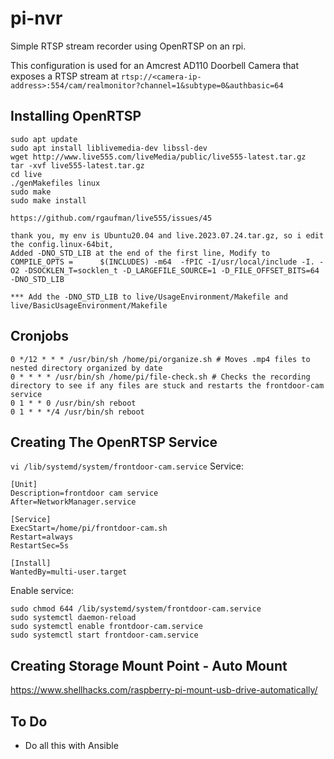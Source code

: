 # pi-nvr
Simple RTSP stream recorder using OpenRTSP on an rpi.

This configuration is used for an Amcrest AD110 Doorbell Camera that exposes a RTSP stream at `rtsp://<camera-ip-address>:554/cam/realmonitor?channel=1&subtype=0&authbasic=64`

## Installing OpenRTSP
```
sudo apt update
sudo apt install liblivemedia-dev libssl-dev
wget http://www.live555.com/liveMedia/public/live555-latest.tar.gz
tar -xvf live555-latest.tar.gz
cd live
./genMakefiles linux
sudo make
sudo make install
```
```
https://github.com/rgaufman/live555/issues/45

thank you, my env is Ubuntu20.04 and live.2023.07.24.tar.gz, so i edit the config.linux-64bit, 
Added -DNO_STD_LIB at the end of the first line, Modify to 
COMPILE_OPTS =		$(INCLUDES) -m64  -fPIC -I/usr/local/include -I. -O2 -DSOCKLEN_T=socklen_t -D_LARGEFILE_SOURCE=1 -D_FILE_OFFSET_BITS=64 -DNO_STD_LIB

*** Add the -DNO_STD_LIB to live/UsageEnvironment/Makefile and live/BasicUsageEnvironment/Makefile
```

## Cronjobs
```
0 */12 * * * /usr/bin/sh /home/pi/organize.sh # Moves .mp4 files to nested directory organized by date
0 * * * * /usr/bin/sh /home/pi/file-check.sh # Checks the recording directory to see if any files are stuck and restarts the frontdoor-cam service
0 1 * * 0 /usr/bin/sh reboot
0 1 * * */4 /usr/bin/sh reboot
```

## Creating The OpenRTSP Service
`vi /lib/systemd/system/frontdoor-cam.service`
Service:
```
[Unit]
Description=frontdoor cam service
After=NetworkManager.service

[Service]
ExecStart=/home/pi/frontdoor-cam.sh
Restart=always
RestartSec=5s

[Install]
WantedBy=multi-user.target
```
Enable service:
```
sudo chmod 644 /lib/systemd/system/frontdoor-cam.service
sudo systemctl daemon-reload
sudo systemctl enable frontdoor-cam.service
sudo systemctl start frontdoor-cam.service
```

## Creating Storage Mount Point - Auto Mount
https://www.shellhacks.com/raspberry-pi-mount-usb-drive-automatically/

## To Do
- Do all this with Ansible
